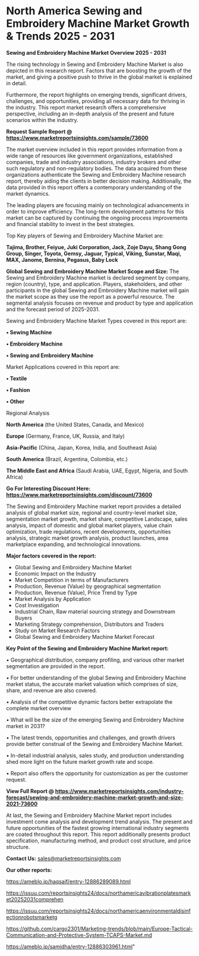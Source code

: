 # North America Sewing and Embroidery Machine Market Growth & Trends 2025 - 2031

<Strong> Sewing and Embroidery Machine Market Overview 2025 - 2031</strong>

The rising technology in Sewing and Embroidery Machine Market is also depicted in this research report. Factors that are boosting the growth of the market, and giving a positive push to thrive in the global market is explained in detail.

Furthermore, the report highlights on emerging trends, significant drivers, challenges, and opportunities, providing all necessary data for thriving in the industry. This report market research offers a comprehensive perspective, including an in-depth analysis of the present and future scenarios within the industry.

<strong>Request Sample Report @ <a href=https://www.marketreportsinsights.com/sample/73600>https://www.marketreportsinsights.com/sample/73600</a></strong>

The market overview included in this report provides information from a wide range of resources like government organizations, established companies, trade and industry associations, industry brokers and other such regulatory and non-regulatory bodies. The data acquired from these organizations authenticate the Sewing and Embroidery Machine research report, thereby aiding the clients in better decision making. Additionally, the data provided in this report offers a contemporary understanding of the market dynamics.

The leading players are focusing mainly on technological advancements in order to improve efficiency. The long-term development patterns for this market can be captured by continuing the ongoing process improvements and financial stability to invest in the best strategies.

Top Key players of Sewing and Embroidery Machine Market are:

<strong>Tajima, Brother, Feiyue, Juki Corporation, Jack, Zoje Dayu, Shang Gong Group, Singer, Toyota, Gemsy, Jaguar, Typical, Viking, Sunstar, Maqi, MAX, Janome, Bernina, Pegasus, Baby Lock</strong>

<strong><b>Global Sewing and Embroidery Machine Market Scope and Size:</b></strong>
The Sewing and Embroidery Machine market is declared segment by company, region (country), type, and application. Players, stakeholders, and other participants in the global Sewing and Embroidery Machine market will gain the market scope as they use the report as a powerful resource. The segmental analysis focuses on revenue and product by type and application and the forecast period of 2025-2031.

Sewing and Embroidery Machine Market Types covered in this report are:

<strong>• Sewing Machine

• Embroidery Machine

• Sewing and Embroidery Machine</strong>

Market Applications covered in this report are:

<strong>• Textile

• Fashion

• Other</strong> 

Regional Analysis

<strong>North America</strong> (the United States, Canada, and Mexico)

<strong>Europe</strong> (Germany, France, UK, Russia, and Italy)

<strong>Asia-Pacific</strong> (China, Japan, Korea, India, and Southeast Asia)

<strong>South America</strong> (Brazil, Argentina, Colombia, etc.)

<strong>The Middle East and Africa</strong> (Saudi Arabia, UAE, Egypt, Nigeria, and South Africa)

<strong>Go For Interesting Discount Here: <a href=https://www.marketreportsinsights.com/discount/73600>https://www.marketreportsinsights.com/discount/73600</a></strong>

The Sewing and Embroidery Machine market report provides a detailed analysis of global market size, regional and country-level market size, segmentation market growth, market share, competitive Landscape, sales analysis, impact of domestic and global market players, value chain optimization, trade regulations, recent developments, opportunities analysis, strategic market growth analysis, product launches, area marketplace expanding, and technological innovations.

<strong><b>Major factors covered in the report:</b></strong>
<ul>
  <li>Global Sewing and Embroidery Machine Market </li>
  <li>Economic Impact on the Industry</li>
  <li>Market Competition in terms of Manufacturers</li>
  <li>Production, Revenue (Value) by geographical segmentation</li>
  <li>Production, Revenue (Value), Price Trend by Type</li>
  <li>Market Analysis by Application</li>
  <li>Cost Investigation</li>
  <li>Industrial Chain, Raw material sourcing strategy and Downstream Buyers</li>
  <li>Marketing Strategy comprehension, Distributors and Traders</li>
  <li>Study on Market Research Factors</li>
  <li>Global Sewing and Embroidery Machine Market Forecast</li>
</ul>

<strong><b>Key Point of the Sewing and Embroidery Machine Market report:</b></strong>

• Geographical distribution, company profiling, and various other market segmentation are provided in the report.

• For better understanding of the global Sewing and Embroidery Machine market status, the accurate market valuation which comprises of size, share, and revenue are also covered.

• Analysis of the competitive dynamic factors better extrapolate the complete market overview

• What will be the size of the emerging Sewing and Embroidery Machine market in 2031?

• The latest trends, opportunities and challenges, and growth drivers provide better construal of the Sewing and Embroidery Machine Market.

• In-detail industrial analysis, sales study, and production understanding shed more light on the future market growth rate and scope.

• Report also offers the opportunity for customization as per the customer request.

<strong><b>View Full Report @ <a href=https://www.marketreportsinsights.com/industry-forecast/sewing-and-embroidery-machine-market-growth-and-size-2021-73600>https://www.marketreportsinsights.com/industry-forecast/sewing-and-embroidery-machine-market-growth-and-size-2021-73600</a></b></strong>


At last, the Sewing and Embroidery Machine Market report includes investment come analysis and development trend analysis. The present and future opportunities of the fastest growing international industry segments are coated throughout this report. This report additionally presents product specification, manufacturing method, and product cost structure, and price structure.

<strong>Contact Us:</strong>
sales@marketreportsinsights.com

<strong>Our other reports:</strong>

<a href=https://ameblo.jp/haqsaif/entry-12886289089.html>https://ameblo.jp/haqsaif/entry-12886289089.html</a>

<a href=https://issuu.com/reportsinsights24/docs/northamericavibrationplatesmarket20252031comprehen>https://issuu.com/reportsinsights24/docs/northamericavibrationplatesmarket20252031comprehen</a>

<a href=https://issuu.com/reportsinsights24/docs/northamericaenvironmentaldisinfectionrobotsmarketg>https://issuu.com/reportsinsights24/docs/northamericaenvironmentaldisinfectionrobotsmarketg</a>

<a href=https://github.com/cargo2301/Marketing-trends/blob/main/Europe-Tactical-Communication-and-Protective-System-TCAPS-Market.md>https://github.com/cargo2301/Marketing-trends/blob/main/Europe-Tactical-Communication-and-Protective-System-TCAPS-Market.md</a>

<a href=https://ameblo.jp/samidha/entry-12886303961.html>https://ameblo.jp/samidha/entry-12886303961.html</a>"
